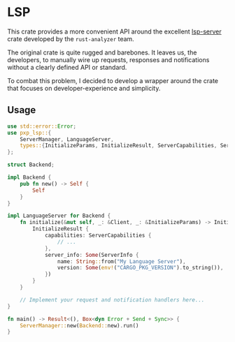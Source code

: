 # LSP

This crate provides a more convenient API around the excellent [lsp-server](https://github.com/rust-lang/rust-analyzer/tree/master/lib/lsp-server) crate developed by the `rust-analyzer` team.

The original crate is quite rugged and barebones. It leaves us, the developers, to manually wire up requests, responses and notifications without a clearly defined API or standard.

To combat this problem, I decided to develop a wrapper around the crate that focuses on developer-experience and simplicity.

## Usage

```rust
use std::error::Error;
use pxp_lsp::{
    ServerManager, LanguageServer,
    types::{InitializeParams, InitializeResult, ServerCapabilities, ServerInfo}
};

struct Backend;

impl Backend {
    pub fn new() -> Self {
        Self
    }
}

impl LanguageServer for Backend {
    fn initialize(&mut self, _: &Client, _: &InitializeParams) -> InitializeResult {
        InitializeResult {
            capabilities: ServerCapabilities {
                // ...
            },
            server_info: Some(ServerInfo {
                name: String::from("My Language Server"),
                version: Some(env!("CARGO_PKG_VERSION").to_string()),
            })
        }
    }

    // Implement your request and notification handlers here...
}

fn main() -> Result<(), Box<dyn Error + Send + Sync>> {
    ServerManager::new(Backend::new).run()
}
```